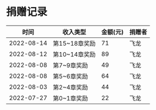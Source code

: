 # 捐赠记录

| 时间 | 收入类型 | 金额(元) | 捐赠者 |
| --- | --- | --- | --- |
| 2022-08-14 | 第15~18章奖励 | 71     | 飞龙  |
| 2022-08-12 | 第10~14章奖励 | 89     | 飞龙  |
| 2022-08-08 | 第7~9章奖励 | 49     | 飞龙  |
| 2022-08-08 | 第5~6章奖励 | 64     | 飞龙  |
| 2022-08-03 | 第2~4章奖励 | 44     | 飞龙  |
| 2022-07-27 | 第0~1章奖励 | 22     | 飞龙  |
